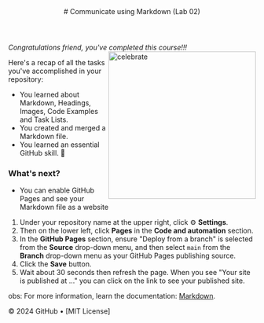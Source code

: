 <header>
# Communicate using Markdown (Lab 02)
</header>

_Congratulations friend, you've completed this course!!!_
<img src=https://octodex.github.com/images/welcometocat.png alt=celebrate width=300 align=right>

Here's a recap of all the tasks you've accomplished in your repository:
- You learned about Markdown, Headings, Images, Code Examples and Task Lists.
- You created and merged a Markdown file.
- You learned an essential GitHub skill. 🎉

### What's next?
- You can enable GitHub Pages and see your Markdown file as a website
1. Under your repository name at the upper right, click :gear: **Settings**.
2. Then on the lower left, click **Pages** in the **Code and automation** section.
3. In the **GitHub Pages** section, ensure "Deploy from a branch" is selected from the **Source** drop-down menu, and then select `main` from the **Branch** drop-down menu as your GitHub Pages publishing source.
4. Click the **Save** button.
5. Wait about 30 seconds then refresh the page. When you see "Your site is published at ..." you can click on the link to see your published site.

obs: For more information, learn the documentation: [Markdown](https://docs.github.com/github/writing-on-github).

<footer>
&copy; 2024 GitHub &bull; [MIT License]
</footer>
